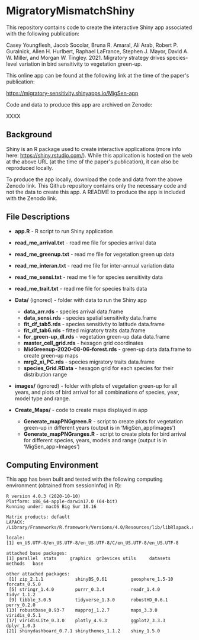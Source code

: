 # MigratoryMismatchShiny

This repository contains code to create the interactive Shiny app associated with the following publication:

Casey Youngflesh, Jacob Socolar, Bruna R. Amaral, Ali Arab, Robert P. Guralnick, Allen H. Hurlbert, Raphael LaFrance, Stephen J. Mayor, David A. W. Miller, and Morgan W. Tingley. 2021. Migratory strategy drives species-level variation in bird sensitivity to vegetation green-up.

This online app can be found at the following link at the time of the paper's publication:

https://migratory-sensitivity.shinyapps.io/MigSen-app

Code and data to produce this app are archived on Zenodo:

XXXX


Background
----------

Shiny is an R package used to create interactive applications (more info here: https://shiny.rstudio.com/). While this application is hosted on the web at the above URL (at the time of the paper's publication), it can also be reproduced locally. 

To produce the app locally, download the code and data from the above Zenodo link. This Github repository contains only the necessary code and not the data to create this app. A README to produce the app is included with the Zenodo link.


File Descriptions
-----------------
- **app.R** - R script to run Shiny application

- **read_me_arrival.txt** - read me file for species arrival data

- **read_me_greenup.txt** - read me file for vegetation green up data

- **read_me_interan.txt** - read me file for inter-annual variation data

- **read_me_sensi.txt** - read me file for species sensitivity data

- **read_me_trait.txt** - read me file for species traits data

- **Data/** (ignored) - folder with data to run the Shiny app
   - **data_arr.rds** - species arrival data.frame
   - **data_sensi.rds** - species spatial sensitivity data.frame
   - **fit_df_tab5.rds** - species sensitivity to latitude data.frame
   - **fit_df_tab6.rds** - fitted migratory traits data.frame
   - **for_green-up_dl.rds** - vegetation green-up data data.frame
   - **master_cell_grid.rds** - hexagon grid coordinates
   - **MidGreenup-2020-08-06-forest.rds** - green-up data data.frame to create green-up maps
   - **mrg2_xi_PC.rds** - species migratory traits data.frame
   - **species_Grid.RData** - hexagon grid for each species for their distribution range
- **images/** (ignored) - folder with plots of vegetation green-up for all years, and plots of bird arrival for all combinations of species, year, model type and range.
- **Create_Maps/** - code to create maps displayed in app
	- **Generate_mapPNGgreen.R** - script to create plots for vegetation green-up in different years (output is in ‘MigSen_app/images’)
	- **Generate_mapPNGranges.R** - script to create plots for bird arrival for different species, years, models and range (output is in ‘MigSen_app>Images’)


Computing Environment
---------------------

This app has been built and tested with the following computing environment (obtained from sessionInfo() in R):

```
R version 4.0.3 (2020-10-10)
Platform: x86_64-apple-darwin17.0 (64-bit)
Running under: macOS Big Sur 10.16

Matrix products: default
LAPACK: /Library/Frameworks/R.framework/Versions/4.0/Resources/lib/libRlapack.dylib

locale:
[1] en_US.UTF-8/en_US.UTF-8/en_US.UTF-8/C/en_US.UTF-8/en_US.UTF-8

attached base packages:
[1] parallel  stats     graphics  grDevices utils     datasets  methods   base     

other attached packages:
 [1] zip_2.1.1            shinyBS_0.61         geosphere_1.5-10     forcats_0.5.0       
 [5] stringr_1.4.0        purrr_0.3.4          readr_1.4.0          tidyr_1.1.2         
 [9] tibble_3.0.5         tidyverse_1.3.0      robustHD_0.6.1       perry_0.2.0         
[13] robustbase_0.93-7    mapproj_1.2.7        maps_3.3.0           viridis_0.5.1       
[17] viridisLite_0.3.0    plotly_4.9.3         ggplot2_3.3.3        dplyr_1.0.3         
[21] shinydashboard_0.7.1 shinythemes_1.1.2    shiny_1.5.0  
```
